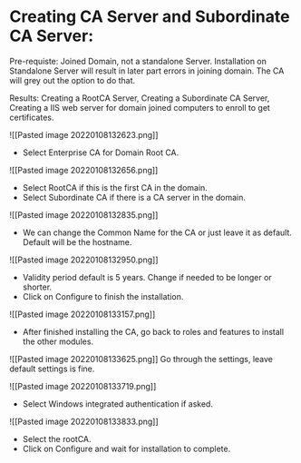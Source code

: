    

# Creating CA Server and Subordinate CA Server:

Pre-requiste: Joined Domain, not a standalone Server. Installation on Standalone Server will result in later part errors in joining domain. The CA will grey out the option to do that.

Results: Creating a RootCA Server, Creating a Subordinate CA Server, Creating a IIS web server for domain joined computers to enroll to get certificates. 

![[Pasted image 20220108132623.png]]
- Select Enterprise CA for Domain Root CA.

![[Pasted image 20220108132656.png]]
- Select RootCA if this is the first CA in the domain.
- Select Subordinate CA if there is a CA server in the domain. 

![[Pasted image 20220108132835.png]]
- We can change the Common Name for the CA or just leave it as default. Default will be the hostname. 

![[Pasted image 20220108132950.png]]
- Validity period default is 5 years. Change if needed to be longer or shorter. 
- Click on Configure to finish the installation. 

![[Pasted image 20220108133157.png]]
- After finished installing the CA, go back to roles and features to install the other modules. 

![[Pasted image 20220108133625.png]]
Go through the settings, leave default settings is fine. 

![[Pasted image 20220108133719.png]]
- Select Windows integrated authentication if asked. 

![[Pasted image 20220108133833.png]]
- Select the rootCA. 
- Click on Configure and wait for installation to complete. 






